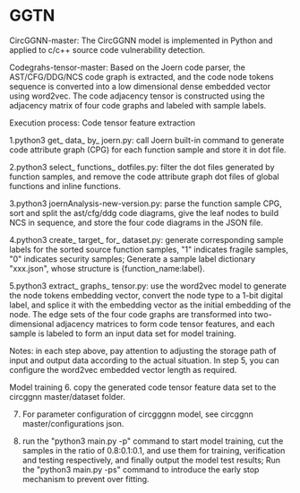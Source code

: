 # GGTN
CircGGNN-master:
The CircGGNN model is implemented in Python and applied to c/c++ source code vulnerability detection.

Codegrahs-tensor-master:
Based on the Joern code parser, the AST/CFG/DDG/NCS code graph is extracted, and the code node tokens sequence is converted into a low dimensional dense embedded vector using word2vec. The code adjacency tensor is constructed using the adjacency matrix of four code graphs and labeled with sample labels.

Execution process:
Code tensor feature extraction

1.python3 get_ data_ by_ joern.py: call Joern built-in command to generate code attribute graph (CPG) for each function sample and store it in dot file.

2.python3 select_ functions_ dotfiles.py: filter the dot files generated by function samples, and remove the code attribute graph dot files of global functions <global> and inline functions.
  
3.python3 joernAnalysis-new-version.py: parse the function sample CPG, sort and split the ast/cfg/ddg code diagrams, give the leaf nodes to build NCS in sequence, and store the four code diagrams in the JSON file.

4.python3 create_ target_ for_ dataset.py: generate corresponding sample labels for the sorted source function samples, "1" indicates fragile samples, "0" indicates security samples; Generate a sample label dictionary "xxx.json", whose structure is {function_name:label}.

5.python3 extract_ graphs_ tensor.py: use the word2vec model to generate the node tokens embedding vector, convert the node type to a 1-bit digital label, and splice it with the embedding vector as the initial embedding of the node. The edge sets of the four code graphs are transformed into two-dimensional adjacency matrices to form code tensor features, and each sample is labeled to form an input data set for model training.
  
Notes: in each step above, pay attention to adjusting the storage path of input and output data according to the actual situation.
In step 5, you can configure the word2vec embedded vector length as required.
  
Model training
6. copy the generated code tensor feature data set to the circggnn master/dataset folder.

7. For parameter configuration of circgggnn model, see circggnn master/configurations json.

8. run the "python3 main.py -p" command to start model training, cut the samples in the ratio of 0.8:0.1:0.1, and use them for training, verification and testing respectively, and finally output the model test results; Run the "python3 main.py -ps" command to introduce the early stop mechanism to prevent over fitting.
